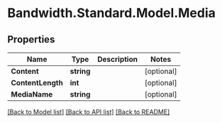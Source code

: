 
# Bandwidth.Standard.Model.Media

## Properties

Name | Type | Description | Notes
------------ | ------------- | ------------- | -------------
**Content** | **string** |  | [optional] 
**ContentLength** | **int** |  | [optional] 
**MediaName** | **string** |  | [optional] 

[[Back to Model list]](../README.md#documentation-for-models)
[[Back to API list]](../README.md#documentation-for-api-endpoints)
[[Back to README]](../README.md)

